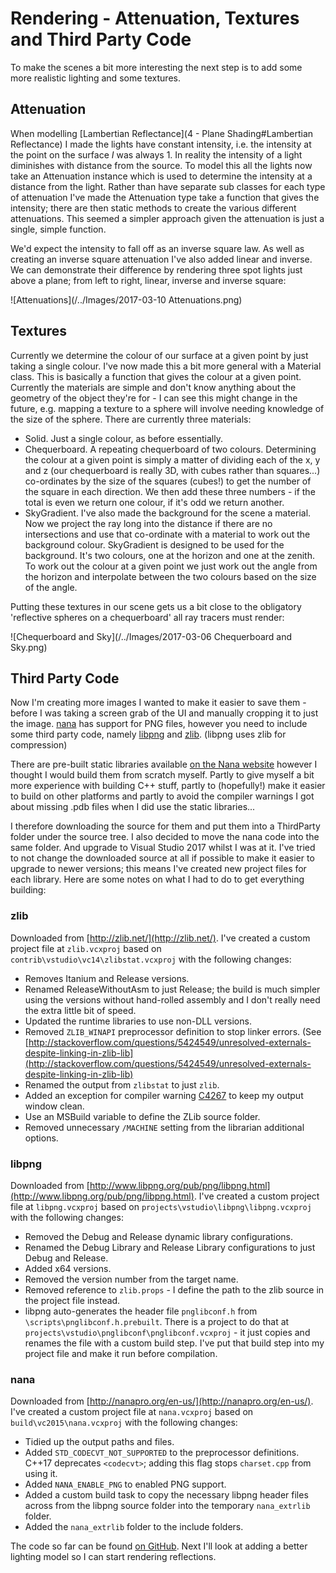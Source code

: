 # Rendering - Attenuation, Textures and Third Party Code #

To make the scenes a bit more interesting the next step is to add some more realistic lighting and some textures.

## Attenuation ##

When modelling [Lambertian Reflectance](4 - Plane Shading#Lambertian Reflectance) I made the lights have constant intensity, i.e. the intensity at the point on the surface *I* was always 1. In reality the intensity of a light diminishes with distance from the source. To model this all the lights now take an Attenuation instance which is used to determine the intensity at a distance from the light. Rather than have separate sub classes for each type of attenuation I've made the Attenuation type take a function that gives the intensity; there are then static methods to create the various different attenuations. This seemed a simpler approach given the attenuation is just a single, simple function.

We'd expect the intensity to fall off as an inverse square law. As well as creating an inverse square attenuation I've also added linear and inverse. We can demonstrate their difference by rendering three spot lights just above a plane; from left to right, linear, inverse and inverse square:

![Attenuations](/../Images/2017-03-10 Attenuations.png)

## Textures ##

Currently we determine the colour of our surface at a given point by just taking a single colour. I've now made this a bit more general with a Material class. This is basically a function that gives the colour at a given point. Currently the materials are simple and don't know anything about the geometry of the object they're for - I can see this might change in the future, e.g. mapping a texture to a sphere will involve needing knowledge of the size of the sphere. There are currently three materials:

* Solid. Just a single colour, as before essentially.
* Chequerboard. A repeating chequerboard of two colours. Determining the colour at a given point is simply a matter of dividing each of the x, y and z (our chequerboard is really 3D, with cubes rather than squares...) co-ordinates by the size of the squares (cubes!) to get the number of the square in each direction. We then add these three numbers - if the total is even we return one colour, if it's odd we return another.
* SkyGradient. I've also made the background for the scene a material. Now we project the ray long into the distance if there are no intersections and use that co-ordinate with a material to work out the background colour. SkyGradient is designed to be used for the background. It's two colours, one at the horizon and one at the zenith. To work out the colour at a given point we just work out the angle from the horizon and interpolate between the two colours based on the size of the angle.

Putting these textures in our scene gets us a bit close to the obligatory 'reflective spheres on a chequerboard' all ray tracers must render:

![Chequerboard and Sky](/../Images/2017-03-06 Chequerboard and Sky.png)

## Third Party Code ##

Now I'm creating more images I wanted to make it easier to save them - before I was taking a screen grab of the UI and manually cropping it to just the image. [nana](http://nanapro.org) has support for PNG files, however you need to include some third party code, namely [libpng](http://www.libpng.org/pub/png/libpng.html) and [zlib](http://zlib.net). (libpng uses zlib for compression)

There are pre-built static libraries available [on the Nana website](https://sourceforge.net/projects/nanapro/files/extrlib/) however I thought I would build them from scratch myself. Partly to give myself a bit more experience with building C++ stuff, partly to (hopefully!) make it easier to build on other platforms and partly to avoid the compiler warnings I got about missing .pdb files when I did use the static libraries...

I therefore downloading the source for them and put them into a ThirdParty folder under the source tree. I also decided to move the nana code into the same folder. And upgrade to Visual Studio 2017 whilst I was at it. I've tried to not change the downloaded source at all if possible to make it easier to upgrade to newer versions; this means I've created new project files for each library. Here are some notes on what I had to do to get everything building:

### zlib ###

Downloaded from [http://zlib.net/](http://zlib.net/). I've created a custom project file at `zlib.vcxproj` based on `contrib\vstudio\vc14\zlibstat.vcxproj` with the following changes:

* Removes Itanium and Release versions.
* Renamed ReleaseWithoutAsm to just Release; the build is much simpler using the versions without hand-rolled assembly and I don't really need the extra little bit of speed.
* Updated the runtime libraries to use non-DLL versions.
* Removed `ZLIB_WINAPI` preprocessor definition to stop linker errors. (See [http://stackoverflow.com/questions/5424549/unresolved-externals-despite-linking-in-zlib-lib](http://stackoverflow.com/questions/5424549/unresolved-externals-despite-linking-in-zlib-lib)
* Renamed the output from `zlibstat` to just `zlib`.
* Added an exception for compiler warning [C4267](https://docs.microsoft.com/en-us/cpp/error-messages/compiler-warnings/compiler-warning-level-3-c4267) to keep my output window clean.
* Use an MSBuild variable to define the ZLib source folder.
* Removed unnecessary `/MACHINE` setting from the librarian additional options.

### libpng ###

Downloaded from [http://www.libpng.org/pub/png/libpng.html](http://www.libpng.org/pub/png/libpng.html). I've created a custom project file at `libpng.vcxproj` based on `projects\vstudio\libpng\libpng.vcxproj` with the following changes:

* Removed the Debug and Release dynamic library configurations.
* Renamed the Debug Library and Release Library configurations to just Debug and Release.
* Added x64 versions.
* Removed the version number from the target name.
* Removed reference to `zlib.props` - I define the path to the zlib source in the project file instead.
* libpng auto-generates the header file `pnglibconf.h` from `\scripts\pnglibconf.h.prebuilt`. There is a project to do that at `projects\vstudio\pnglibconf\pnglibconf.vcxproj` - it just copies and renames the file with a custom build step. I've put that build step into my project file and make it run before compilation.

### nana ###

Downloaded from [http://nanapro.org/en-us/](http://nanapro.org/en-us/).  I've created a custom project file at `nana.vcxproj` based on `build\vc2015\nana.vcxproj` with the following changes:

* Tidied up the output paths and files.
* Added `STD_CODECVT_NOT_SUPPORTED` to the preprocessor definitions. C++17 deprecates `<codecvt>`; adding this flag stops `charset.cpp` from using it.
* Added `NANA_ENABLE_PNG` to enabled PNG support.
* Added a custom build task to copy the necessary libpng header files across from the libpng source folder into the temporary `nana_extrlib` folder.
* Added the `nana_extrlib` folder to the include folders.


The code so far can be found [on GitHub](https://github.com/MrKWatkins/Rendering/tree/attenuation-and-textures). Next I'll look at adding a better lighting model so I can start rendering reflections.